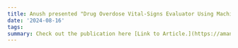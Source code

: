 ```yaml
---
title: Anush presented "Drug Overdose Vital-Signs Evaluator Using Machine Learning" at IJCAI 2024!
date: '2024-08-16'
tags:
summary: Check out the publication here [Link to Article.](https://amandawatson.org/publication/lingamoorthy-2024-ijcai/lingamoorthy-2024-IJCAI.pdf)
---
```

